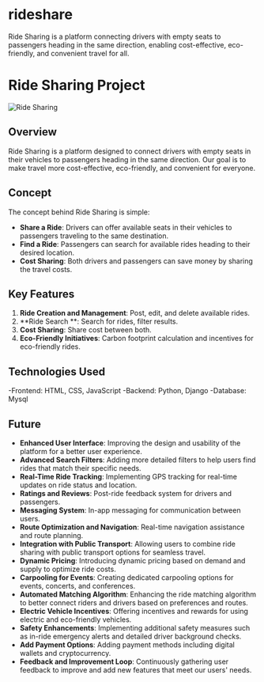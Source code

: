 # rideshare
Ride Sharing is a platform connecting drivers with empty seats to passengers heading in the same direction, enabling cost-effective, eco-friendly, and convenient travel for all.

# Ride Sharing Project

![Ride Sharing](https://example.com/path-to-your-image.png)

## Overview

Ride Sharing is a platform designed to connect drivers with empty seats in their vehicles to passengers heading in the same direction. Our goal is to make travel more cost-effective, eco-friendly, and convenient for everyone.

## Concept

The concept behind Ride Sharing is simple:
- **Share a Ride**: Drivers can offer available seats in their vehicles to passengers traveling to the same destination.
- **Find a Ride**: Passengers can search for available rides heading to their desired location.
- **Cost Sharing**: Both drivers and passengers can save money by sharing the travel costs.

## Key Features

1. **Ride Creation and Management**: Post, edit, and delete available rides.
2. **Ride Search **: Search for rides, filter results.
3. **Cost Sharing**: Share cost between both.
4. **Eco-Friendly Initiatives**: Carbon footprint calculation and incentives for eco-friendly rides.


## Technologies Used 
-Frontend: HTML, CSS, JavaScript
-Backend: Python, Django
-Database: Mysql

## Future 
- **Enhanced User Interface**: Improving the design and usability of the platform for a better user experience.
- **Advanced Search Filters**: Adding more detailed filters to help users find rides that match their specific needs.
- **Real-Time Ride Tracking**: Implementing GPS tracking for real-time updates on ride status and location.
- **Ratings and Reviews**: Post-ride feedback system for drivers and passengers.
- **Messaging System**: In-app messaging for communication between users.
- **Route Optimization and Navigation**: Real-time navigation assistance and route planning.
- **Integration with Public Transport**: Allowing users to combine ride sharing with public transport options for seamless travel.
- **Dynamic Pricing**: Introducing dynamic pricing based on demand and supply to optimize ride costs.
- **Carpooling for Events**: Creating dedicated carpooling options for events, concerts, and conferences.
- **Automated Matching Algorithm**: Enhancing the ride matching algorithm to better connect riders and drivers based on preferences and routes.
- **Electric Vehicle Incentives**: Offering incentives and rewards for using electric and eco-friendly vehicles.
- **Safety Enhancements**: Implementing additional safety measures such as in-ride emergency alerts and detailed driver background checks.
- **Add Payment Options**: Adding payment methods including digital wallets and cryptocurrency.
- **Feedback and Improvement Loop**: Continuously gathering user feedback to improve and add new features that meet our users' needs.




